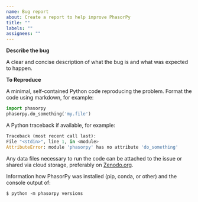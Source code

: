 ```yaml
---
name: Bug report
about: Create a report to help improve PhasorPy
title: ""
labels: ""
assignees: ""
---
```


**Describe the bug**

A clear and concise description of what the bug is and what was expected to happen.

**To Reproduce**

A minimal, self-contained Python code reproducing the problem. Format the code using markdown, for example:

```Python
import phasorpy
phasorpy.do_something('my.file')
```

A Python traceback if available, for example:

```Python traceback
Traceback (most recent call last):
File "<stdin>", line 1, in <module>
AttributeError: module 'phasorpy' has no attribute 'do_something'
```

Any data files necessary to run the code can be attached to the issue or shared via cloud storage, preferably on [Zenodo.org](https://zenodo.org/communities/phasorpy/).

Information how PhasorPy was installed (pip, conda, or other) and the console output of:

```
$ python -m phasorpy versions
```
